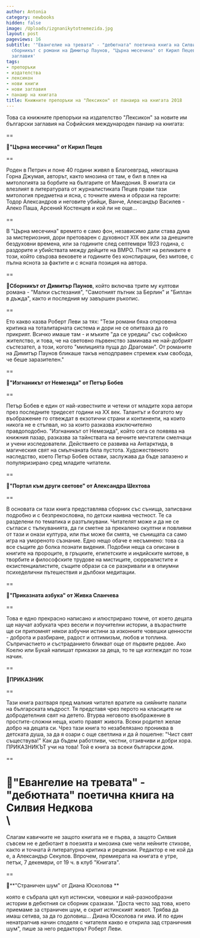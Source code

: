 ```yaml
---
author: Antonia
category: newbooks
hidden: false
image: /Uploads/izgnanikytotnemezida.jpg
layout: post
pageviews: 16
subtitle: '"Евангелие на тревата" - "дебютната" поетична книга на Силвия Недкова,
  сборникът с романи на Димитър Паунов, "Църна месечина" от Кирил Пецев и още нови
  заглавия'
tags:
- препоръки
- издателства
- лексикон
- нови книги
- нови заглавия
- панаир на книгата
title: Книжните препоръки на "Лексикон" от панаира на книгата 2018
---
```


Това са книжните препоръки на издателство "Лексикон" за новите им български заглавия на Софийския международен панаир на книгата:

\==

📘**"Църна месечина" от Кирил Пецев**

\==

Роден в Петрич и поне 40 години живял в Благоевград, някогашна Горна Джумая, авторът, както мнозина от там, е бил в плен на митологията за борбите на българите от Македония. В книгата си влезлият в литературата от журналистиката Пецев прави тази митология предметна и ясна, с точните имена и образи на героите: Тодор Александров и неговите убийци, Ванче, Александър Василев - Алеко Паша, Арсений Костенцев и кой ли не още...

\==

В "Църна месечина" времето е само фон, независимо дали става дума за мистериозния, дори претоварен с духовност XIX век или за днешните бездуховни времена, или за годините след септември 1923 година, с раздорите и убийствата между дейците на ВМРО. Пътят на реликвите е този, който свързва вековете и годините без конспирации, без митове, с пълна яснота за фактите и с ясната позиция на автора.

\==

📘**Сборникът от Димитър Паунов**, който включва трите му култови романа - "Малки състезания", "Самотният пътник за Берлин" и "Биплан в дъжда", както и последния му завършен ръкопис.

\==

Ето какво казва Роберт Леви за тях: "Тези романи бяха откровена критика на тоталитарната система и дори не се опитваха да го прикрият. Всичко имаше там - и мъките "да се уредиш" със софийско жителство, и това, че на световно първенство заминава не най-добрият състезател, а този, когото "милицията пуща до Драгоман". От романите на Димитър Паунов бликаше такъв неподправен стремеж към свобода, че беше заразителен."

\==

📘**"Изгнаникът от Немезида" от Петър Бобев**

\==

Петър Бобев е един от най-известните и четени от младите хора автори през последните тридесет години на XX век. Талантът и богатото му въображение го отвеждат в екзотични страни и континенти, на които никога не е стъпвал, но за които разказва изключително правдоподобно. "Изгнаникът от Немезида", който сега се появява на книжния пазар, разказва за тайнствата на вечните мечтатели смелчаци и учени изследователи. Действието се развива на Антарктида, в магическия свят на смълчаната бяла пустота. Художественото наследство, което Петър Бобев остави, заслужава да бъде запазено и популяризирано сред младите читатели.

\==

📘**"Портал към други светове" от Александра Шехтова**

\==

В основата си тази книга представлява сборник със сънища, записвани подробно и с безпрекословна, по детски наивна честност. Те са разделени по тематика и разтълкувани. Читателят може и да не се съгласи с тълкуванията, да ги сметне за прекалено окултни и повлияни от тази и онази култура, или пък може би смята, че сънищата са само игра на умореното съзнание. Едно нещо обаче е несъмнено: това са все същите до болка познати видения. Подобни неща са описани в книгите на пророците, в гръцките, египетските и индийските митове, в творбите и философските трудове на мистиците, сюрреалистите и екзистенциалистите, същите образи са се разкривали и в опиумни психеделични пътешествия и дълбоки медитации.

\==

📘**"Приказната азбука" от Живка Сланчева**

\==

Това е едно прекрасно написано и илюстрирано томче, от което децата ще научат азбуката чрез весели и поучителни истории, а възрастните ще си припомнят някои азбучни истини за изконните човешки ценности - доброта и разбиране, радост и оптимизъм, любов и топлина. Съпричастието и състраданието бликват още от първите редове. Ако Коелю или Букай напишат приказки за деца, то те ще изглеждат по този начин.

\==

📘**ПРИКАЗНИК**

\==

Тази книга разтваря пред малкия читател вратите на сияйните палати на българската мъдрост. Тя представя чрез перото на класиците ни добродетелния свят на детето. Втурва неговото въображение в простите-сложни неща, които правят живота. Всеки родител желае добро на децата си. Чрез тази книга то незабелязано прониква в детската душа, за да я озари с още светлина и да й пошепне: "Чист свят съществува!" Как да бъдем работливи, честни, отзивчиви и добри хора. ПРИКАЗНИКЪТ учи на това! Той е книга за всеки български дом.

\==

📘**"Евангелие на тревата" - "дебютната" поетична книга на Силвия Недкова**\
\
==

Слагам кавичките не защото книгата не е първа, а защото Силвия съвсем не е дебютант в поезията и мнозина сме чели нейните стихове, както и точната й литературна критика и рецензии. Редактор е не кой да е, а Александър Секулов. Впрочем, премиерата на книгата е утре, петък, 7 декември, от 19 ч. в клуб "Книгата".

\==

📘**"Страничен шум" от Диана Юсколова **

която е събрала цял куп истински, човешки и най-разнообразни истории в дебютния си сборник сразкази. "Доста често зад това, което приемаме за страничен шум, е скрит истинският живот. Трябва да имаш сетива, за да го доловиш... Диана Юсколова ги има. И по един ненатрапчив начин споделя с читателя какво е открила зад страничния шум", пише за него редакторът Роберт Леви.